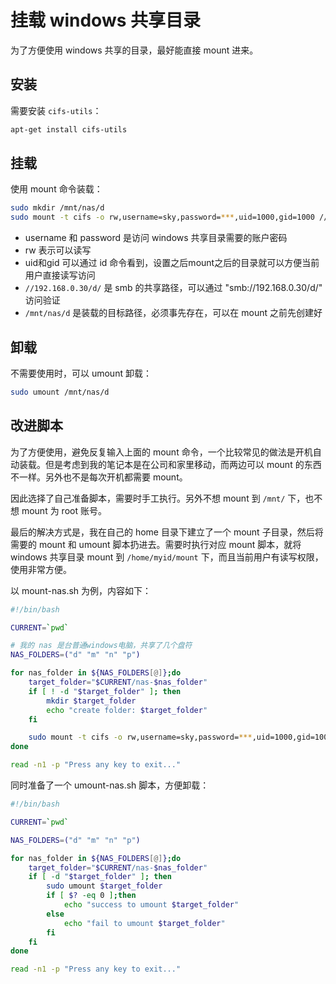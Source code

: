# 挂载 windows 共享目录

为了方便使用 windows 共享的目录，最好能直接 mount 进来。

## 安装

需要安装 `cifs-utils`：

```bash
apt-get install cifs-utils
```

## 挂载

使用 mount 命令装载：

```bash
sudo mkdir /mnt/nas/d
sudo mount -t cifs -o rw,username=sky,password=***,uid=1000,gid=1000 //192.168.0.30/d/ /mnt/nas/d
```

- username 和 password 是访问 windows 共享目录需要的账户密码
- rw 表示可以读写
- uid和gid 可以通过 id 命令看到，设置之后mount之后的目录就可以方便当前用户直接读写访问
- `//192.168.0.30/d/` 是 smb 的共享路径，可以通过 "smb://192.168.0.30/d/" 访问验证
- `/mnt/nas/d` 是装载的目标路径，必须事先存在，可以在 mount 之前先创建好

## 卸载

不需要使用时，可以 umount 卸载：

```bash
sudo umount /mnt/nas/d
```

## 改进脚本

为了方便使用，避免反复输入上面的 mount 命令，一个比较常见的做法是开机自动装载。但是考虑到我的笔记本是在公司和家里移动，而两边可以 mount 的东西不一样。另外也不是每次开机都需要 mount。

因此选择了自己准备脚本，需要时手工执行。另外不想 mount 到 `/mnt/` 下，也不想 mount 为 root 账号。

最后的解决方式是，我在自己的 home 目录下建立了一个 mount 子目录，然后将需要的 mount 和 umount 脚本扔进去。需要时执行对应 mount 脚本，就将 windows 共享目录 mount 到 `/home/myid/mount` 下，而且当前用户有读写权限，使用非常方便。

以 mount-nas.sh 为例，内容如下：

```bash
#!/bin/bash

CURRENT=`pwd`

# 我的 nas 是台普通windows电脑，共享了几个盘符
NAS_FOLDERS=("d" "m" "n" "p")

for nas_folder in ${NAS_FOLDERS[@]};do
	target_folder="$CURRENT/nas-$nas_folder"
	if [ ! -d "$target_folder" ]; then
		mkdir $target_folder
		echo "create folder: $target_folder"
	fi

	sudo mount -t cifs -o rw,username=sky,password=***,uid=1000,gid=1000 "//192.168.0.30/$nas_folder/" $target_folder
done

read -n1 -p "Press any key to exit..."
```

同时准备了一个 umount-nas.sh 脚本，方便卸载：

```bash
#!/bin/bash

CURRENT=`pwd`

NAS_FOLDERS=("d" "m" "n" "p")

for nas_folder in ${NAS_FOLDERS[@]};do
	target_folder="$CURRENT/nas-$nas_folder"
	if [ -d "$target_folder" ]; then
		sudo umount $target_folder
		if [ $? -eq 0 ];then
			echo "success to umount $target_folder"
		else
			echo "fail to umount $target_folder"
		fi
	fi
done

read -n1 -p "Press any key to exit..."
```
